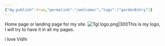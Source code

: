 ```yaml
---
{"dg-publish":true,"permalink":"/welcome/","tags":["gardenEntry"]}
---
```



Home page or landing page for my site.
![Tgl logo.png|300](/img/user/Images/Logo/Tgl%20logo.png)This is my logo, I will try to have it in all my pages.

i love Vidhi